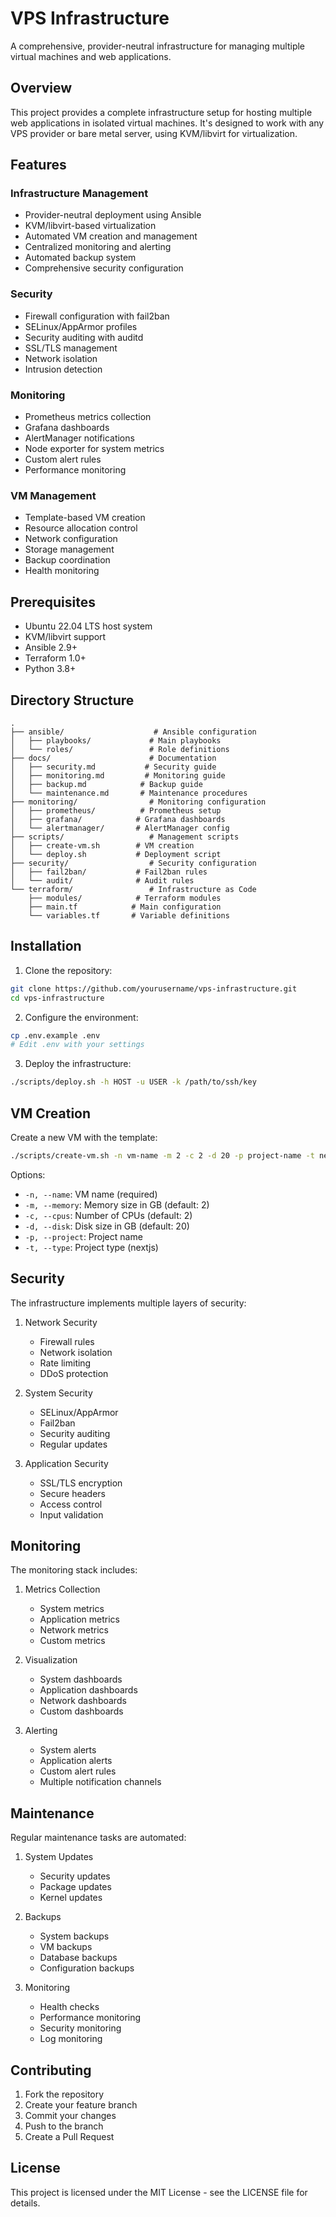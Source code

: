 # VPS Infrastructure

A comprehensive, provider-neutral infrastructure for managing multiple virtual machines and web applications.

## Overview

This project provides a complete infrastructure setup for hosting multiple web applications in isolated virtual machines. It's designed to work with any VPS provider or bare metal server, using KVM/libvirt for virtualization.

## Features

### Infrastructure Management
- Provider-neutral deployment using Ansible
- KVM/libvirt-based virtualization
- Automated VM creation and management
- Centralized monitoring and alerting
- Automated backup system
- Comprehensive security configuration

### Security
- Firewall configuration with fail2ban
- SELinux/AppArmor profiles
- Security auditing with auditd
- SSL/TLS management
- Network isolation
- Intrusion detection

### Monitoring
- Prometheus metrics collection
- Grafana dashboards
- AlertManager notifications
- Node exporter for system metrics
- Custom alert rules
- Performance monitoring

### VM Management
- Template-based VM creation
- Resource allocation control
- Network configuration
- Storage management
- Backup coordination
- Health monitoring

## Prerequisites

- Ubuntu 22.04 LTS host system
- KVM/libvirt support
- Ansible 2.9+
- Terraform 1.0+
- Python 3.8+

## Directory Structure

```
.
├── ansible/                    # Ansible configuration
│   ├── playbooks/             # Main playbooks
│   └── roles/                 # Role definitions
├── docs/                      # Documentation
│   ├── security.md           # Security guide
│   ├── monitoring.md         # Monitoring guide
│   ├── backup.md            # Backup guide
│   └── maintenance.md       # Maintenance procedures
├── monitoring/                # Monitoring configuration
│   ├── prometheus/          # Prometheus setup
│   ├── grafana/            # Grafana dashboards
│   └── alertmanager/       # AlertManager config
├── scripts/                   # Management scripts
│   ├── create-vm.sh        # VM creation
│   └── deploy.sh           # Deployment script
├── security/                  # Security configuration
│   ├── fail2ban/           # Fail2ban rules
│   └── audit/              # Audit rules
└── terraform/                 # Infrastructure as Code
    ├── modules/            # Terraform modules
    ├── main.tf            # Main configuration
    └── variables.tf       # Variable definitions
```

## Installation

1. Clone the repository:
```bash
git clone https://github.com/yourusername/vps-infrastructure.git
cd vps-infrastructure
```

2. Configure the environment:
```bash
cp .env.example .env
# Edit .env with your settings
```

3. Deploy the infrastructure:
```bash
./scripts/deploy.sh -h HOST -u USER -k /path/to/ssh/key
```

## VM Creation

Create a new VM with the template:

```bash
./scripts/create-vm.sh -n vm-name -m 2 -c 2 -d 20 -p project-name -t nextjs
```

Options:
- `-n, --name`: VM name (required)
- `-m, --memory`: Memory size in GB (default: 2)
- `-c, --cpus`: Number of CPUs (default: 2)
- `-d, --disk`: Disk size in GB (default: 20)
- `-p, --project`: Project name
- `-t, --type`: Project type (nextjs)

## Security

The infrastructure implements multiple layers of security:

1. Network Security
   - Firewall rules
   - Network isolation
   - Rate limiting
   - DDoS protection

2. System Security
   - SELinux/AppArmor
   - Fail2ban
   - Security auditing
   - Regular updates

3. Application Security
   - SSL/TLS encryption
   - Secure headers
   - Access control
   - Input validation

## Monitoring

The monitoring stack includes:

1. Metrics Collection
   - System metrics
   - Application metrics
   - Network metrics
   - Custom metrics

2. Visualization
   - System dashboards
   - Application dashboards
   - Network dashboards
   - Custom dashboards

3. Alerting
   - System alerts
   - Application alerts
   - Custom alert rules
   - Multiple notification channels

## Maintenance

Regular maintenance tasks are automated:

1. System Updates
   - Security updates
   - Package updates
   - Kernel updates

2. Backups
   - System backups
   - VM backups
   - Database backups
   - Configuration backups

3. Monitoring
   - Health checks
   - Performance monitoring
   - Security monitoring
   - Log monitoring

## Contributing

1. Fork the repository
2. Create your feature branch
3. Commit your changes
4. Push to the branch
5. Create a Pull Request

## License

This project is licensed under the MIT License - see the LICENSE file for details.
